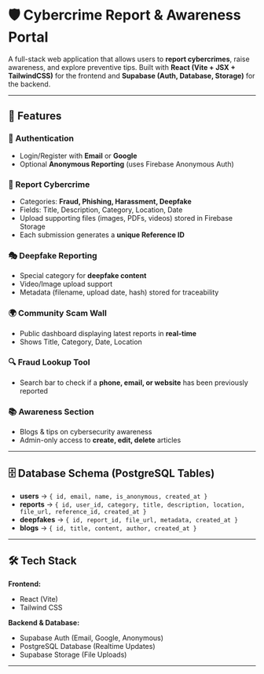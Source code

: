 
# 🛡️ Cybercrime Report & Awareness Portal  

A full-stack web application that allows users to **report cybercrimes**, raise awareness, and explore preventive tips. Built with **React (Vite + JSX + TailwindCSS)** for the frontend and **Supabase (Auth, Database, Storage)** for the backend.  

---

## 🚀 Features  

### 🔑 Authentication  
- Login/Register with **Email** or **Google**  
- Optional **Anonymous Reporting** (uses Firebase Anonymous Auth)  

### 📝 Report Cybercrime  
- Categories: **Fraud, Phishing, Harassment, Deepfake**  
- Fields: Title, Description, Category, Location, Date  
- Upload supporting files (images, PDFs, videos) stored in Firebase Storage  
- Each submission generates a **unique Reference ID**  

### 🎭 Deepfake Reporting  
- Special category for **deepfake content**  
- Video/Image upload support  
- Metadata (filename, upload date, hash) stored for traceability  

### 🌍 Community Scam Wall  
- Public dashboard displaying latest reports in **real-time**  
- Shows Title, Category, Date, Location  

### 🔍 Fraud Lookup Tool  
- Search bar to check if a **phone, email, or website** has been previously reported  

### 📚 Awareness Section  
- Blogs & tips on cybersecurity awareness  
- Admin-only access to **create, edit, delete** articles  

---

## 🗄️ Database Schema (PostgreSQL Tables)  

- **users** → `{ id, email, name, is_anonymous, created_at }`  
- **reports** → `{ id, user_id, category, title, description, location, file_url, reference_id, created_at }`  
- **deepfakes** → `{ id, report_id, file_url, metadata, created_at }`  
- **blogs** → `{ id, title, content, author, created_at }`  

---

## 🛠️ Tech Stack  

**Frontend:**  
- React (Vite)  
- Tailwind CSS  

**Backend & Database:**  
- Supabase Auth (Email, Google, Anonymous)  
- PostgreSQL Database (Realtime Updates)  
- Supabase Storage (File Uploads)  

---

